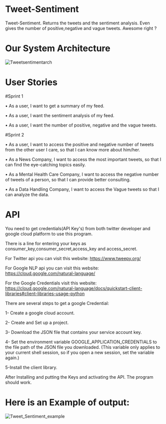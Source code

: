 # Tweet-Sentiment
Tweet-Sentiment. Returns the tweets and the sentiment analysis. Even gives the number of positive,negative and vague tweets. Awesome right ?
# Our System Architecture
![Tweetsentimentarch](https://user-images.githubusercontent.com/55101879/65399206-4cc8d900-dd89-11e9-985a-49c0dd987bcb.png)

# User Stories
#Sprint 1

•	As a user, I want to get a summary of my feed.

•	As a user, I want the sentiment analysis of my feed.

•	As a user, I want the number of positive, negative and the vague tweets.

#Sprint 2

•	As a user, I want to access the positive and negative number of tweets from the other user I care, so that I can know more about him/her.

•	As a News Company, I want to access the most important tweets, so that I can find the eye-catching topics easily.

•	As a Mental Health Care Company, I want to access the negative number of tweets of a person, so that I can provide better consulting.

•	As a Data Handling Company, I want to access the Vague tweets so that I can analyze the data. 

# API
You need to get credentials(API Key's) from both twitter developer and google cloud platform to use this program.

There is a line for entering your keys as consumer_key,consumer_secret,access_key and access_secret.

For Twitter api you can visit this website: https://www.tweepy.org/

For Google NLP api you can visit this website: https://cloud.google.com/natural-language/

For the Google Credentials visit this website: https://cloud.google.com/natural-language/docs/quickstart-client-libraries#client-libraries-usage-python

There are several steps to get a google Credential:

1- Create a google cloud account.

2- Create and Set up a project.

3- Download the JSON file that contains your service account key.

4- Set the environment variable GOOGLE_APPLICATION_CREDENTIALS to the file path of the JSON file you downloaded. (This variable only applies to your current shell session, so if you open a new session, set the variable again.)

5-Install the client library.

After Installing and putting the Keys and activating the API. The program should work.

# Here is an Example of output:

![Tweet_Sentiment_example](https://user-images.githubusercontent.com/55101879/64929085-45d12200-d7ef-11e9-9a16-7317348924b1.png)
